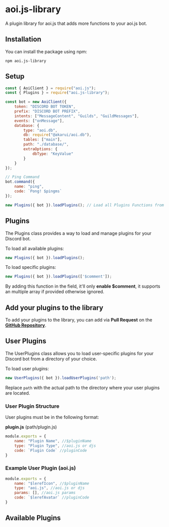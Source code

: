 # aoi.js-library

A plugin library for aoi.js that adds more functions to your aoi.js bot.

## Installation

You can install the package using npm:

```shell
npm aoi.js-library
```

## Setup 

```javascript
const { AoiClient } = require("aoi.js");
const { Plugins } = require("aoi.js-library");

const bot = new AoiClient({
    token: "DISCORD BOT TOKEN",
    prefix: "DISCORD BOT PREFIX",
    intents: ["MessageContent", "Guilds", "GuildMessages"],
    events: ["onMessage"],
    database: {
        type: "aoi.db",
        db: require("@akarui/aoi.db"),
        tables: ["main"],
        path: "./database/",
        extraOptions: {
            dbType: "KeyValue"
        }
    }
});

// Ping Command
bot.command({
    name: "ping",
    code: `Pong! $pingms`
});

new Plugins({ bot }).loadPlugins(); // Load all Plugins Functions from aoi.js-library 
```


## Plugins

The Plugins class provides a way to load and manage plugins for your Discord bot.

To load all available plugins:

```javascript
new Plugins({ bot }).loadPlugins();

```

To load specific plugins:

```javascript
new Plugins({ bot }).loadPlugins(['$comment']);
```

By adding this function in the field, it'll only **enable $comment**, it supports an multiple array if provided otherwise ignored.

## Add your plugins to the library

To add your plugins to the library, you can add via **Pull Request** on the **[GitHub Repository](https://github.com/Leref/aoi.js-library/pulls)**.

## User Plugins

The UserPlugins class allows you to load user-specific plugins for your Discord bot from a directory of your choice.

To load user plugins: 

```javascript
new UserPlugins({ bot }).loadUserPlugins('path');
```

Replace `path` with the actual path to the directory where your user plugins are located.

### User Plugin Structure

User plugins must be in the following format:

**plugin.js** (path/plugin.js)

```javascript
module.exports = {
    name: "Plugin Name", //$pluginName
    type: "Plugin Type", //aoi.js or djs
    code: `Plugin Code` //pluginCode
}
```

### Example User Plugin (aoi.js)

```javascript
module.exports = {
    name: "$lerefIcon", //$pluginName
    type: "aoi.js", //aoi.js or djs
    params: [], //aoi.js params
    code: `$lerefAvatar` //pluginCode
}
```

## Available Plugins

